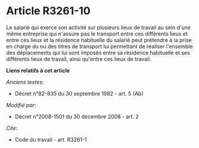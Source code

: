 # Article R3261-10

Le salarié qui exerce son activité sur plusieurs lieux de travail au sein d'une même entreprise qui n'assure pas le transport
entre ces différents lieux et entre ces lieux et la résidence habituelle du salarié peut prétendre à la prise en charge du ou
des titres de transport lui permettant de réaliser l'ensemble des déplacements qui lui sont imposés entre sa résidence
habituelle et ses différents lieux de travail, ainsi qu'entre ces lieux de travail.

**Liens relatifs à cet article**

_Anciens textes_:

  - Décret n°82-835 du 30 septembre 1982 - art. 5 (Ab)

_Modifié par_:

  - Décret n°2008-1501 du 30 décembre 2008 - art. 2

_Cite_:

  - Code du travail - art. R3261-1
